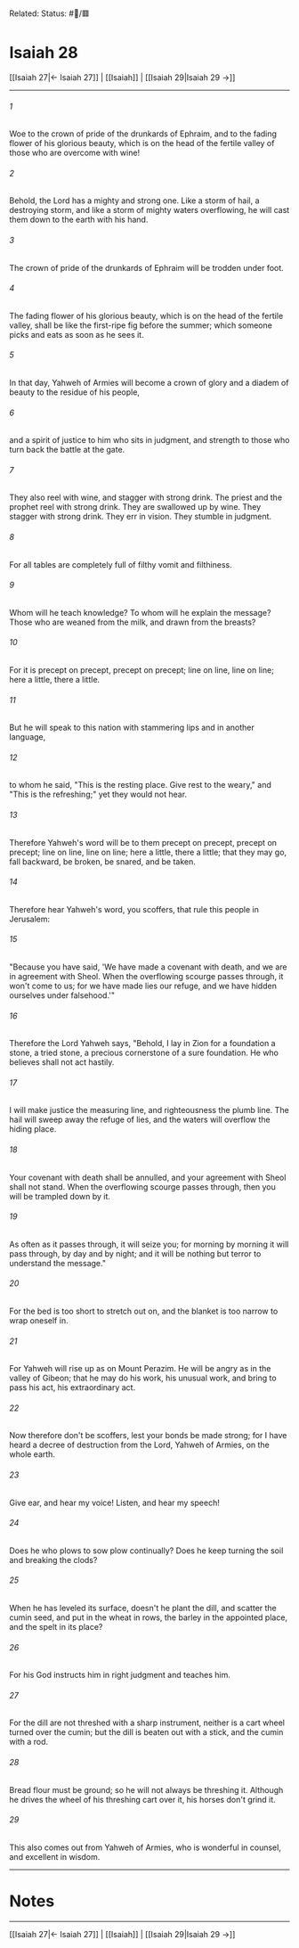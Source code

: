 Related:
Status: #📖/🟥
# Isaiah 28

[[Isaiah 27|← Isaiah 27]] | [[Isaiah]] | [[Isaiah 29|Isaiah 29 →]]
***



###### 1 
Woe to the crown of pride of the drunkards of Ephraim, and to the fading flower of his glorious beauty, which is on the head of the fertile valley of those who are overcome with wine! 

###### 2 
Behold, the Lord has a mighty and strong one. Like a storm of hail, a destroying storm, and like a storm of mighty waters overflowing, he will cast them down to the earth with his hand. 

###### 3 
The crown of pride of the drunkards of Ephraim will be trodden under foot. 

###### 4 
The fading flower of his glorious beauty, which is on the head of the fertile valley, shall be like the first-ripe fig before the summer; which someone picks and eats as soon as he sees it. 

###### 5 
In that day, Yahweh of Armies will become a crown of glory and a diadem of beauty to the residue of his people, 

###### 6 
and a spirit of justice to him who sits in judgment, and strength to those who turn back the battle at the gate. 

###### 7 
They also reel with wine, and stagger with strong drink. The priest and the prophet reel with strong drink. They are swallowed up by wine. They stagger with strong drink. They err in vision. They stumble in judgment. 

###### 8 
For all tables are completely full of filthy vomit and filthiness. 

###### 9 
Whom will he teach knowledge? To whom will he explain the message? Those who are weaned from the milk, and drawn from the breasts? 

###### 10 
For it is precept on precept, precept on precept; line on line, line on line; here a little, there a little. 

###### 11 
But he will speak to this nation with stammering lips and in another language, 

###### 12 
to whom he said, "This is the resting place. Give rest to the weary," and "This is the refreshing;" yet they would not hear. 

###### 13 
Therefore Yahweh's word will be to them precept on precept, precept on precept; line on line, line on line; here a little, there a little; that they may go, fall backward, be broken, be snared, and be taken. 

###### 14 
Therefore hear Yahweh's word, you scoffers, that rule this people in Jerusalem: 

###### 15 
"Because you have said, 'We have made a covenant with death, and we are in agreement with Sheol. When the overflowing scourge passes through, it won't come to us; for we have made lies our refuge, and we have hidden ourselves under falsehood.'" 

###### 16 
Therefore the Lord Yahweh says, "Behold, I lay in Zion for a foundation a stone, a tried stone, a precious cornerstone of a sure foundation. He who believes shall not act hastily. 

###### 17 
I will make justice the measuring line, and righteousness the plumb line. The hail will sweep away the refuge of lies, and the waters will overflow the hiding place. 

###### 18 
Your covenant with death shall be annulled, and your agreement with Sheol shall not stand. When the overflowing scourge passes through, then you will be trampled down by it. 

###### 19 
As often as it passes through, it will seize you; for morning by morning it will pass through, by day and by night; and it will be nothing but terror to understand the message." 

###### 20 
For the bed is too short to stretch out on, and the blanket is too narrow to wrap oneself in. 

###### 21 
For Yahweh will rise up as on Mount Perazim. He will be angry as in the valley of Gibeon; that he may do his work, his unusual work, and bring to pass his act, his extraordinary act. 

###### 22 
Now therefore don't be scoffers, lest your bonds be made strong; for I have heard a decree of destruction from the Lord, Yahweh of Armies, on the whole earth. 

###### 23 
Give ear, and hear my voice! Listen, and hear my speech! 

###### 24 
Does he who plows to sow plow continually? Does he keep turning the soil and breaking the clods? 

###### 25 
When he has leveled its surface, doesn't he plant the dill, and scatter the cumin seed, and put in the wheat in rows, the barley in the appointed place, and the spelt in its place? 

###### 26 
For his God instructs him in right judgment and teaches him. 

###### 27 
For the dill are not threshed with a sharp instrument, neither is a cart wheel turned over the cumin; but the dill is beaten out with a stick, and the cumin with a rod. 

###### 28 
Bread flour must be ground; so he will not always be threshing it. Although he drives the wheel of his threshing cart over it, his horses don't grind it. 

###### 29 
This also comes out from Yahweh of Armies, who is wonderful in counsel, and excellent in wisdom.

---
# Notes


***
[[Isaiah 27|← Isaiah 27]] | [[Isaiah]] | [[Isaiah 29|Isaiah 29 →]]
